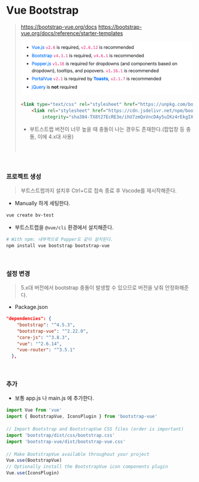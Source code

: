 # Vue Bootstrap

> https://bootstrap-vue.org/docs
> https://bootstrap-vue.org/docs/reference/starter-templates
>
> <img src="vue_bootstrap.assets/image-20220513123716790.png" alt="image-20220513123716790"  />
>
> ```html
> <link type="text/css" rel="stylesheet" href="https://unpkg.com/bootstrap-vue@latest/dist/bootstrap-vue.css" />
>     <link rel="stylesheet" href="https://cdn.jsdelivr.net/npm/bootstrap@4.5.3/dist/css/bootstrap.min.css"
>         integrity="sha384-TX8t27EcRE3e/ihU7zmQxVncDAy5uIKz4rEkgIXeMed4M0jlfIDPvg6uqKI2xXr2" crossorigin="anonymous">
> ```
>
> * 부트스트랩 버전이 너무 높을 때 충돌이 나는 경우도 존재한다.(팝업창 등 충돌, 이에 4.x대 사용)
>
>   ​          

​              

### 프로젝트 생성

> 부트스트랩까지 설치후 Ctrl+C로 접속 종료 후 Vscode를 재시작해준다.

* Manually 하게 세팅한다.

```bash
vue create bv-test
```

* 부트스트랩을 `@vue/cli` 환경에서 설치해준다.

```bash
# With npm: 내부적으로 Popper도 같이 설치된다.
npm install vue bootstrap bootstrap-vue
```

​                       

### 설정 변경

> 5.x대 버전에서 bootstrap 충돌이 발생할 수 있으므로 버전을 낮춰 안정화해준다.

* Package.json

```json
"dependencies": {
    "bootstrap": "^4.5.3",
    "bootstrap-vue": "^2.22.0",
    "core-js": "^3.8.3",
    "vue": "^2.6.14",
    "vue-router": "^3.5.1"
  },
```

​                   

### 추가

* 보통 app.js 나 main.js 에 추가한다.

```js
import Vue from 'vue'
import { BootstrapVue, IconsPlugin } from 'bootstrap-vue'

// Import Bootstrap and BootstrapVue CSS files (order is important)
import 'bootstrap/dist/css/bootstrap.css'
import 'bootstrap-vue/dist/bootstrap-vue.css'

// Make BootstrapVue available throughout your project
Vue.use(BootstrapVue)
// Optionally install the BootstrapVue icon components plugin
Vue.use(IconsPlugin)
```



